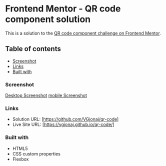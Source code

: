 # Frontend Mentor - QR code component solution

This is a solution to the [QR code component challenge on Frontend Mentor](https://www.frontendmentor.io/challenges/qr-code-component-iux_sIO_H). 

## Table of contents

- [Screenshot](#screenshot)
- [Links](#links)
- [Built with](#built-with)
  

### Screenshot

[Desktop Screenshot](./desktop_screenshot.jpg)
[mobile Screenshot](./mobile_screenshot.jpg)


### Links

- Solution URL: [https://github.com/VGjonaj/qr-code] 
- Live Site URL: [https://vgjonaj.github.io/qr-code/]


### Built with

- HTML5
- CSS custom properties
- Flexbox